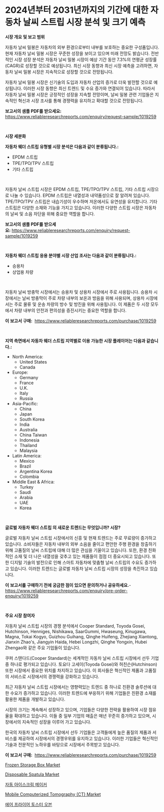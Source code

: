 <p><h1>2024년부터 2031년까지의 기간에 대한 자동차 날씨 스트립 시장 분석 및 크기 예측</h1></p><p><strong>시장 개요 및 보고 범위</strong></p>
<p><p>자동차 날씨 밀봉은 자동차의 외부 환경으로부터 내부를 보호하는 중요한 구성품입니다. 현재 자동차 날씨 밀봉 시장은 꾸준한 성장을 보이고 있으며 미래 전망도 밝습니다. 전반적인 시장 성장 분석은 자동차 날씨 밀봉 시장이 예상 기간 동안 7.3%의 연평균 성장률(CAGR)로 성장할 것으로 예상됩니다. 최신 시장 동향과 최신 시장 예측을 고려하면, 자동차 날씨 밀봉 시장은 지속적으로 성장할 것으로 전망됩니다.</p><p>자동차 날씨 밀봉 시장은 신기술의 도입과 자동차 산업의 증가로 더욱 발전할 것으로 예상됩니다. 이러한 시장 동향은 최신 트렌드 및 수요 증가와 연결되어 있습니다. 따라서 자동차 날씨 밀봉 시장은 긍정적인 성장을 지속할 전망이며, 날씨 밀봉 관련 기업들은 지속적인 혁신과 시장 조사를 통해 경쟁력을 유지하고 확대할 것으로 전망됩니다.</p></p>
<p><strong>보고서의 샘플 PDF를 받으세요:</strong> <a href="https://www.reliableresearchreports.com/enquiry/request-sample/1019259">https://www.reliableresearchreports.com/enquiry/request-sample/1019259</a></p>
<p>&nbsp;</p>
<p><strong>시장 세분화</strong></p>
<p><strong>자동차 웨더 스트립 유형별 시장 분석은 다음과 같이 분류됩니다.:</strong></p>
<p><ul><li>EPDM 스트립</li><li>TPE/TPO/TPV 스트립</li><li>기타 스트립</li></ul></p>
<p>&nbsp;</p>
<p><p>자동차 날씨 스트립 시장은 EPDM 스트립, TPE/TPO/TPV 스트립, 기타 스트립 시장으로 나눌 수 있습니다. EPDM 스트립은 내열성과 내약품성으로 잘 알려져 있습니다. TPE/TPO/TPV 스트립은 내습기성이 우수하며 저온에서도 유연성을 유지합니다. 기타 스트립은 다양한 소재와 기능을 가지고 있습니다. 이러한 다양한 스트립 시장은 자동차의 날씨 및 소음 차단을 위해 중요한 역할을 합니다.</p></p>
<p><strong>보고서의 샘플 PDF를 받으세요:</strong>&nbsp;<a href="https://www.reliableresearchreports.com/enquiry/request-sample/1019259">https://www.reliableresearchreports.com/enquiry/request-sample/1019259</a></p>
<p>&nbsp;</p>
<p><strong> 자동차 웨더 스트립 응용 분야별 시장 산업 조사는 다음과 같이 분류됩니다.:</strong></p>
<p><ul><li>승용차</li><li>상업용 차량</li></ul></p>
<p>&nbsp;</p>
<p><p>자동차 날씨 방충막 시장에서는 승용차 및 상용차 시장에서 주로 사용됩니다. 승용차 시장에서는 날씨 방충막이 주로 차량 내부의 보온과 방음을 위해 사용되며, 상용차 시장에서는 주로 물류 및 운송 차량의 방수 및 방진을 위해 사용됩니다. 이 제품은 두 시장 모두에서 차량 내부의 안전과 편의성을 증진시키는 중요한 역할을 합니다.</p></p>
<p><strong>이 보고서 구매:</strong>&nbsp; <a href="https://www.reliableresearchreports.com/purchase/1019259">https://www.reliableresearchreports.com/purchase/1019259</a></p>
<p>&nbsp;</p>
<p><strong>지역 측면에서 자동차 웨더 스트립 지역별로 이용 가능한 시장 플레이어는 다음과 같습니다.:</strong></p>
<p><ul>
    <li>
        North America:
        <ul>
            <li>United States</li>
            <li>Canada</li>
        </ul>
    </li>
    <li>
        Europe:
        <ul>
            <li>Germany</li>
            <li>France</li>
            <li>U.K.</li>
            <li>Italy</li>
            <li>Russia</li>
        </ul>
    </li>
    <li>
        Asia-Pacific:
        <ul>
            <li>China</li>
            <li>Japan</li>
            <li>South Korea</li>
            <li>India</li>
            <li>Australia</li>
            <li>China Taiwan</li>
            <li>Indonesia</li>
            <li>Thailand</li>
            <li>Malaysia</li>
        </ul>
    </li>
    <li>
        Latin America:
        <ul>
            <li>Mexico</li>
            <li>Brazil</li>
            <li>Argentina Korea</li>
            <li>Colombia</li>
        </ul>
    </li>
    <li>
        Middle East & Africa:
        <ul>
            <li>Turkey</li>
            <li>Saudi</li>
            <li>Arabia</li>
            <li>UAE</li>
            <li>Korea</li>
        </ul>
    </li>
    </ul></p>
<p>&nbsp;</p>
<p><strong>글로벌 자동차 웨더 스트립 의 새로운 트렌드는 무엇입니까? 시장?</strong></p>
<p><p>글로벌 자동차 날씨 스트립 시장에서의 신흥 및 현재 트렌드는 주로 무료량이 증가하고 있습니다. 소비자들은 자동차 내부의 외부 소음을 줄이고 편안한 주행 환경을 창출하기 위해 고품질의 날씨 스트립에 대해 더 많은 관심을 기울이고 있습니다. 또한, 환경 친화적인 소재 및 더 나은 내열성을 갖추고 있는 제품들이 점점 더 중요시되고 있습니다. 또한 디지털 기술의 발전으로 인해 스마트 자동차에 맞춤형 날씨 스트립의 수요도 증가하고 있습니다. 이러한 트렌드는 글로벌 자동차 날씨 스트립 시장의 성장을 촉진하고 있습니다.</p></p>
<p><strong>이 보고서를 구매하기 전에 궁금한 점이 있으면 문의하거나 공유하세요.</strong>- <a href="https://www.reliableresearchreports.com/enquiry/pre-order-enquiry/1019259">https://www.reliableresearchreports.com/enquiry/pre-order-enquiry/1019259</a></p>
<p>&nbsp;</p>
<p><strong>주요 시장 참여자</strong></p>
<p><p>자동차 날씨 스트립 시장의 경쟁 분석에서 Cooper Standard, Toyoda Gosei, Hutchinson, Henniges, Nishikawa, SaarGummi, Hwaseung, Kinugawa, Magna, Tokai Kogyo, Guizhou Guihang, Qinghe Huifeng, Zhejiang Xiantong, Jianxin Zhao's, Jiangyin Haida, Hebei Longzhi, Qinghe Yongxin, Hubei Zhengao와 같은 주요 기업들이 있습니다.</p><p>쿠퍼 스탠다드(Cooper Standard)는 세계적인 자동차 날씨 스트립 시장에서 선두 기업 중 하나로 평가되고 있습니다. 토요다 고세이(Toyoda Gosei)와 허친슨(Hutchinson) 또한 시장에서 중요한 위치를 차지하고 있습니다. 이 회사들은 혁신적인 제품과 고품질의 서비스로 시장에서의 경쟁력을 강화하고 있습니다.</p><p>최근 자동차 날씨 스트립 시장에서는 영향력있는 트렌드 중 하나로 친환경 솔루션에 대한 수요가 증가하고 있습니다. 이러한 트렌드에 부응하기 위해 기업들은 친환경 소재를 활용한 제품을 개발하고 있습니다.</p><p>시장의 크기는 계속해서 성장하고 있으며, 기업들은 다양한 전략을 활용하여 시장 점유율을 확대하고 있습니다. 이들 중 일부 기업의 매출은 매년 꾸준히 증가하고 있으며, 시장에서의 지속적인 성장을 이루어 가고 있습니다.</p><p>한국의 자동차 날씨 스트립 시장에서 선두 기업들은 고객들에게 높은 품질의 제품과 서비스를 제공하여 시장에서의 경쟁우위를 유지하고 있습니다. 이러한 기업들은 혁신적인 기술과 전문적인 노하우를 바탕으로 시장에서 주목받고 있습니다.</p></p>
<p><strong>이 보고서 구매:</strong>&nbsp;&nbsp;<a href="https://www.reliableresearchreports.com/purchase/1019259">https://www.reliableresearchreports.com/purchase/1019259</a></p>
<p><p><a href="https://changeable-paste-463.notion.site/Frozen-Storage-Box-Market-Centers-on-Aspects-such-as-Market-Growth-Market-Share-Market-Opportunity-3f9a13da4ed44227a14401054b667a15">Frozen Storage Box Market</a></p><p><a href="https://florentine-yuzu-f42.notion.site/Disposable-Spatula-Market-Size-Focuses-on-Market-Dynamics-In-Depth-Analysis-and-Future-Projections--1b06659069db417db951ceb8c4641294">Disposable Spatula Market</a></p><p><a href="https://github.com/trmesnao7959541/Market-Research-Report-List-1/blob/main/2141800189894.md">자동 아이스크림 메이커</a></p><p><a href="https://view.publitas.com/reportprime-1/mobile-computerized-tomography-ct-market-size-growing-and-forecasted-for-period-from-2023-2030-and-provides-complete-market-analysis-of-this-market/">Mobile Computerized Tomography (CT) Market</a></p><p><a href="https://github.com/vsn7qpua81q/Market-Research-Report-List-1/blob/main/3346248189895.md">에어 프라이어 토스터 오븐</a></p></p>
